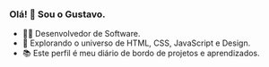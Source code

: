 ### Olá! 👋 Sou o Gustavo.

- 👨‍💻 Desenvolvedor de Software.
- 🚀 Explorando o universo de HTML, CSS, JavaScript e Design.
- 📚 Este perfil é meu diário de bordo de projetos e aprendizados.

